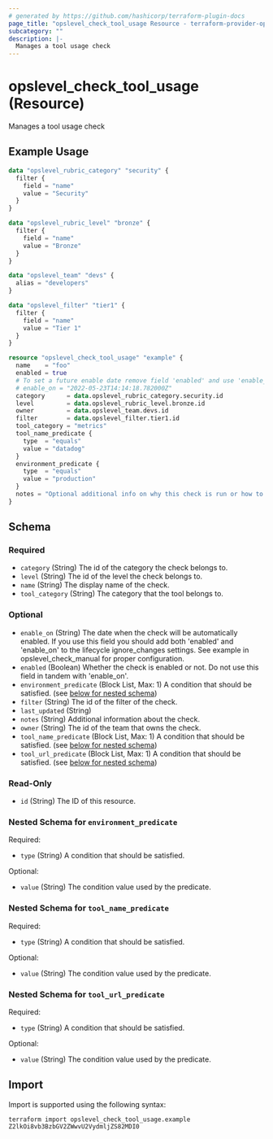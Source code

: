 ```yaml
---
# generated by https://github.com/hashicorp/terraform-plugin-docs
page_title: "opslevel_check_tool_usage Resource - terraform-provider-opslevel"
subcategory: ""
description: |-
  Manages a tool usage check
---
```


# opslevel_check_tool_usage (Resource)

Manages a tool usage check

## Example Usage

```terraform
data "opslevel_rubric_category" "security" {
  filter {
    field = "name"
    value = "Security"
  }
}

data "opslevel_rubric_level" "bronze" {
  filter {
    field = "name"
    value = "Bronze"
  }
}

data "opslevel_team" "devs" {
  alias = "developers"
}

data "opslevel_filter" "tier1" {
  filter {
    field = "name"
    value = "Tier 1"
  }
}

resource "opslevel_check_tool_usage" "example" {
  name    = "foo"
  enabled = true
  # To set a future enable date remove field 'enabled' and use 'enable_on'
  # enable_on = "2022-05-23T14:14:18.782000Z"
  category      = data.opslevel_rubric_category.security.id
  level         = data.opslevel_rubric_level.bronze.id
  owner         = data.opslevel_team.devs.id
  filter        = data.opslevel_filter.tier1.id
  tool_category = "metrics"
  tool_name_predicate {
    type  = "equals"
    value = "datadog"
  }
  environment_predicate {
    type  = "equals"
    value = "production"
  }
  notes = "Optional additional info on why this check is run or how to fix it"
}
```

<!-- schema generated by tfplugindocs -->
## Schema

### Required

- `category` (String) The id of the category the check belongs to.
- `level` (String) The id of the level the check belongs to.
- `name` (String) The display name of the check.
- `tool_category` (String) The category that the tool belongs to.

### Optional

- `enable_on` (String) The date when the check will be automatically enabled.
If you use this field you should add both 'enabled' and 'enable_on' to the lifecycle ignore_changes settings.
See example in opslevel_check_manual for proper configuration.
- `enabled` (Boolean) Whether the check is enabled or not.  Do not use this field in tandem with 'enable_on'.
- `environment_predicate` (Block List, Max: 1) A condition that should be satisfied. (see [below for nested schema](#nestedblock--environment_predicate))
- `filter` (String) The id of the filter of the check.
- `last_updated` (String)
- `notes` (String) Additional information about the check.
- `owner` (String) The id of the team that owns the check.
- `tool_name_predicate` (Block List, Max: 1) A condition that should be satisfied. (see [below for nested schema](#nestedblock--tool_name_predicate))
- `tool_url_predicate` (Block List, Max: 1) A condition that should be satisfied. (see [below for nested schema](#nestedblock--tool_url_predicate))

### Read-Only

- `id` (String) The ID of this resource.

<a id="nestedblock--environment_predicate"></a>
### Nested Schema for `environment_predicate`

Required:

- `type` (String) A condition that should be satisfied.

Optional:

- `value` (String) The condition value used by the predicate.


<a id="nestedblock--tool_name_predicate"></a>
### Nested Schema for `tool_name_predicate`

Required:

- `type` (String) A condition that should be satisfied.

Optional:

- `value` (String) The condition value used by the predicate.


<a id="nestedblock--tool_url_predicate"></a>
### Nested Schema for `tool_url_predicate`

Required:

- `type` (String) A condition that should be satisfied.

Optional:

- `value` (String) The condition value used by the predicate.

## Import

Import is supported using the following syntax:

```shell
terraform import opslevel_check_tool_usage.example Z2lkOi8vb3BzbGV2ZWwvU2VydmljZS82MDI0
```
